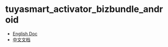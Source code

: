 # tuyasmart_activator_bizbundle_android

- [English Doc](https://tuyainc.github.io/tuyasmart_bizbundle_android_doc/en/pages/activator/activator_device.html)
- [中文文档](https://tuyainc.github.io/tuyasmart_bizbundle_android_doc/zh-hans/pages/activator/activator_device.html)
